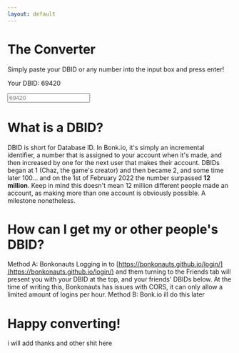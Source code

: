 ```yaml
---
layout: default
---
```


# The Converter
<p>Simply paste your DBID or any number into the input box and press enter!</p>
<p id="result">Your DBID: 69420</p>
<input type="number" placeholder='69420' id="ip2"/>

<script>
function appeartext() {
    document.getElementById("result").style.opacity = 1
}
const node = document.getElementById("ip2");
node.addEventListener("keyup", function(event) {
    if (event.key === "Enter") {
        let dbid = node.value;
        document.getElementById("result").innerHTML = "Your DBID: " + dbid;
        appeartext()
    }
});
</script>

# What is a DBID?
DBID is short for Database ID. In Bonk.io, it's simply an incremental identifier, a number that is assigned to your account when it's made, and then increased by one for the next user that makes their account. DBIDs began at 1 (Chaz, the game's creator) and then became 2, and some time later 100... and on the 1st of February 2022 the number surpassed **12 million**. Keep in mind this doesn't mean 12 million different  people made an account, as making more than one account is obviously possible. A milestone nonetheless.
# How can I get my or other people's DBID?
Method A: Bonkonauts
Logging in to [https://bonkonauts.github.io/login/](https://bonkonauts.github.io/login/) and them turning to the Friends tab will present you with your DBID at the top, and your friends' DBIDs below. At the time of writing this, Bonkonauts has issues with CORS, it can only allow a limited amount of logins per hour.
Method B: Bonk.io
ill do this later
# Happy converting!
i will add thanks and other shit here
<!--- Hi you should be at https://shaunx777.github.io/dbid2date/ and not here xDxDxDDDD --->
